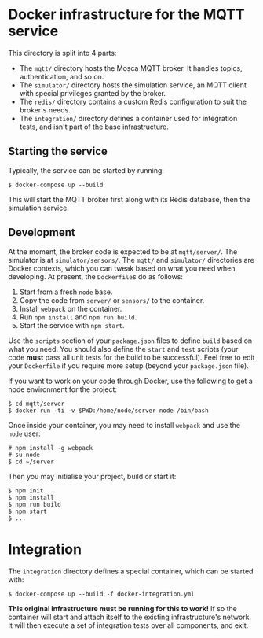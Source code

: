# Docker infrastructure for the MQTT service #

This directory is split into 4 parts:

- The `mqtt/` directory hosts the Mosca MQTT broker. It handles topics, authentication, and so on.
- The `simulator/` directory hosts the simulation service, an MQTT client with special privileges granted by the broker.
- The `redis/` directory contains a custom Redis configuration to suit the broker's needs.
- The `integration/` directory defines a container used for integration tests, and isn't part of the base infrastructure.

## Starting the service ##

Typically, the service can be started by running:

    $ docker-compose up --build

This will start the MQTT broker first along with its Redis database, then the simulation service.

## Development ##

At the moment, the broker code is expected to be at `mqtt/server/`. The simulator is at `simulator/sensors/`.
The `mqtt/` and `simulator/` directories are Docker contexts, which you can tweak based on what you need when developing.
At present, the `Dockerfile`s do as follows:

1. Start from a fresh `node` base.
2. Copy the code from `server/` or `sensors/` to the container.
3. Install `webpack` on the container.
4. Run `npm install` and `npm run build`.
5. Start the service with `npm start`.

Use the `scripts` section of your `package.json` files to define `build` based on what you need.
You should also define the `start` and `test` scripts (your code **must** pass all unit tests for the build to be successful).
Feel free to edit your `Dockerfile` if you require more setup (beyond your `package.json` file).

If you want to work on your code through Docker, use the following to get a node environment for the project:

    $ cd mqtt/server
    $ docker run -ti -v $PWD:/home/node/server node /bin/bash

Once inside your container, you may need to install `webpack` and use the `node` user:

    # npm install -g webpack
    # su node
    $ cd ~/server

Then you may initialise your project, build or start it:

    $ npm init
    $ npm install
    $ npm run build
    $ npm start
    $ ...

# Integration #

The `integration` directory defines a special container, which can be started with:

    $ docker-compose up --build -f docker-integration.yml

**This original infrastructure must be running for this to work!** If so the container will start and attach itself to the existing infrastructure's network. It will then execute a set of integration tests over all components, and exit.
